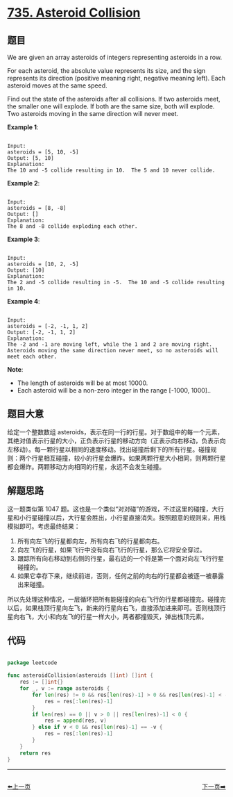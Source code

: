 # [735. Asteroid Collision](https://leetcode.com/problems/asteroid-collision/)

## 题目

We are given an array asteroids of integers representing asteroids in a row.

For each asteroid, the absolute value represents its size, and the sign represents its direction (positive meaning right, negative meaning left). Each asteroid moves at the same speed.

Find out the state of the asteroids after all collisions. If two asteroids meet, the smaller one will explode. If both are the same size, both will explode. Two asteroids moving in the same direction will never meet.

**Example 1**:

```

Input: 
asteroids = [5, 10, -5]
Output: [5, 10]
Explanation: 
The 10 and -5 collide resulting in 10.  The 5 and 10 never collide.

```

**Example 2**:

```

Input: 
asteroids = [8, -8]
Output: []
Explanation: 
The 8 and -8 collide exploding each other.

```

**Example 3**:

```

Input: 
asteroids = [10, 2, -5]
Output: [10]
Explanation: 
The 2 and -5 collide resulting in -5.  The 10 and -5 collide resulting in 10.

```

**Example 4**:

```

Input: 
asteroids = [-2, -1, 1, 2]
Output: [-2, -1, 1, 2]
Explanation: 
The -2 and -1 are moving left, while the 1 and 2 are moving right.
Asteroids moving the same direction never meet, so no asteroids will meet each other.

```

**Note**:

- The length of asteroids will be at most 10000.
- Each asteroid will be a non-zero integer in the range [-1000, 1000]..

## 题目大意

给定一个整数数组 asteroids，表示在同一行的行星。对于数组中的每一个元素，其绝对值表示行星的大小，正负表示行星的移动方向（正表示向右移动，负表示向左移动）。每一颗行星以相同的速度移动。找出碰撞后剩下的所有行星。碰撞规则：两个行星相互碰撞，较小的行星会爆炸。如果两颗行星大小相同，则两颗行星都会爆炸。两颗移动方向相同的行星，永远不会发生碰撞。

## 解题思路

这一题类似第 1047 题。这也是一个类似“对对碰”的游戏，不过这里的碰撞，大行星和小行星碰撞以后，大行星会胜出，小行星直接消失。按照题意的规则来，用栈模拟即可。考虑最终结果：

1. 所有向左飞的行星都向左，所有向右飞的行星都向右。
2. 向左飞的行星，如果飞行中没有向右飞行的行星，那么它将安全穿过。
3. 跟踪所有向右移动到右侧的行星，最右边的一个将是第一个面对向左飞行行星碰撞的。
4. 如果它幸存下来，继续前进，否则，任何之前的向右的行星都会被逐一被暴露出来碰撞。

所以先处理这种情况，一层循环把所有能碰撞的向右飞行的行星都碰撞完。碰撞完以后，如果栈顶行星向左飞，新来的行星向右飞，直接添加进来即可。否则栈顶行星向右飞，大小和向左飞的行星一样大小，两者都撞毁灭，弹出栈顶元素。





## 代码

```go

package leetcode

func asteroidCollision(asteroids []int) []int {
	res := []int{}
	for _, v := range asteroids {
		for len(res) != 0 && res[len(res)-1] > 0 && res[len(res)-1] < -v {
			res = res[:len(res)-1]
		}
		if len(res) == 0 || v > 0 || res[len(res)-1] < 0 {
			res = append(res, v)
		} else if v < 0 && res[len(res)-1] == -v {
			res = res[:len(res)-1]
		}
	}
	return res
}

```


----------------------------------------------
<div style="display: flex;justify-content: space-between;align-items: center;">
<p><a href="https://books.halfrost.com/leetcode/ChapterFour/0733.Flood-Fill/">⬅️上一页</a></p>
<p><a href="https://books.halfrost.com/leetcode/ChapterFour/0739.Daily-Temperatures/">下一页➡️</a></p>
</div>
